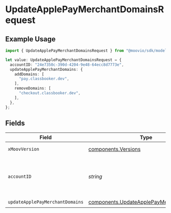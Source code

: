 # UpdateApplePayMerchantDomainsRequest

## Example Usage

```typescript
import { UpdateApplePayMerchantDomainsRequest } from "@moovio/sdk/models/operations";

let value: UpdateApplePayMerchantDomainsRequest = {
  accountID: "24e7350c-390d-4204-9e48-64ecc8d7773e",
  updateApplePayMerchantDomains: {
    addDomains: [
      "pay.classbooker.dev",
    ],
    removeDomains: [
      "checkout.classbooker.dev",
    ],
  },
};
```

## Fields

| Field                                                                                                | Type                                                                                                 | Required                                                                                             | Description                                                                                          |
| ---------------------------------------------------------------------------------------------------- | ---------------------------------------------------------------------------------------------------- | ---------------------------------------------------------------------------------------------------- | ---------------------------------------------------------------------------------------------------- |
| `xMoovVersion`                                                                                       | [components.Versions](../../models/components/versions.md)                                           | :heavy_minus_sign:                                                                                   | Specify an API version.                                                                              |
| `accountID`                                                                                          | *string*                                                                                             | :heavy_check_mark:                                                                                   | ID of the Moov account representing the merchant.                                                    |
| `updateApplePayMerchantDomains`                                                                      | [components.UpdateApplePayMerchantDomains](../../models/components/updateapplepaymerchantdomains.md) | :heavy_check_mark:                                                                                   | N/A                                                                                                  |